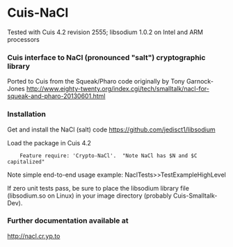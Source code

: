 Cuis-NaCl
==========
Tested with Cuis 4.2 revision 2555; libsodium 1.0.2 on Intel and ARM processors

### Cuis interface to NaCl (pronounced "salt") cryptographic library

Ported to Cuis from the Squeak/Pharo code originally by Tony Garnock-Jones
  http://www.eighty-twenty.org/index.cgi/tech/smalltalk/nacl-for-squeak-and-pharo-20130601.html


### Installation

Get and install the NaCl (salt) code
  https://github.com/jedisct1/libsodium

Load the package in Cuis 4.2

````Smalltalk
	Feature require: 'Crypto-NaCl'.  "Note NaCl has $N and $C capitalized"
````

Note simple end-to-end usage example: NaclTests>>TestExampleHighLevel

If zero unit tests pass, be sure to place the libsodium library file (libsodium.so on Linux) in your image directory (probably Cuis-Smalltalk-Dev).

### Further documentation available at

  http://nacl.cr.yp.to
